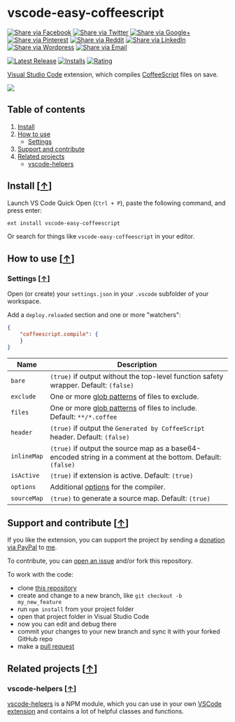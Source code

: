# vscode-easy-coffeescript

[![Share via Facebook](https://raw.githubusercontent.com/mkloubert/vscode-easy-coffeescript/master/img/share/Facebook.png)](https://www.facebook.com/sharer/sharer.php?u=https%3A%2F%2Fmarketplace.visualstudio.com%2Fitems%3FitemName%3Dmkloubert.vscode-easy-coffeescript&quote=Git%20Notify) [![Share via Twitter](https://raw.githubusercontent.com/mkloubert/vscode-easy-coffeescript/master/img/share/Twitter.png)](https://twitter.com/intent/tweet?source=https%3A%2F%2Fmarketplace.visualstudio.com%2Fitems%3FitemName%3Dmkloubert.vscode-easy-coffeescript&text=Git%20Notify:%20https%3A%2F%2Fmarketplace.visualstudio.com%2Fitems%3FitemName%3Dmkloubert.vscode-easy-coffeescript&via=mjkloubert) [![Share via Google+](https://raw.githubusercontent.com/mkloubert/vscode-easy-coffeescript/master/img/share/Google+.png)](https://plus.google.com/share?url=https%3A%2F%2Fmarketplace.visualstudio.com%2Fitems%3FitemName%3Dmkloubert.vscode-easy-coffeescript) [![Share via Pinterest](https://raw.githubusercontent.com/mkloubert/vscode-easy-coffeescript/master/img/share/Pinterest.png)](http://pinterest.com/pin/create/button/?url=https%3A%2F%2Fmarketplace.visualstudio.com%2Fitems%3FitemName%3Dmkloubert.vscode-easy-coffeescript&description=Visual%20Studio%20Code%20extension%2C%20which%20receives%20and%20shows%20git%20events%20from%20webhooks.) [![Share via Reddit](https://raw.githubusercontent.com/mkloubert/vscode-easy-coffeescript/master/img/share/Reddit.png)](http://www.reddit.com/submit?url=https%3A%2F%2Fmarketplace.visualstudio.com%2Fitems%3FitemName%3Dmkloubert.vscode-easy-coffeescript&title=Git%20Notify) [![Share via LinkedIn](https://raw.githubusercontent.com/mkloubert/vscode-easy-coffeescript/master/img/share/LinkedIn.png)](http://www.linkedin.com/shareArticle?mini=true&url=https%3A%2F%2Fmarketplace.visualstudio.com%2Fitems%3FitemName%3Dmkloubert.vscode-easy-coffeescript&title=Git%20Notify&summary=Visual%20Studio%20Code%20extension%2C%20which%20receives%20and%20shows%20git%20events%20from%20webhooks.&source=https%3A%2F%2Fmarketplace.visualstudio.com%2Fitems%3FitemName%3Dmkloubert.vscode-easy-coffeescript) [![Share via Wordpress](https://raw.githubusercontent.com/mkloubert/vscode-easy-coffeescript/master/img/share/Wordpress.png)](http://wordpress.com/press-this.php?u=https%3A%2F%2Fmarketplace.visualstudio.com%2Fitems%3FitemName%3Dmkloubert.vscode-easy-coffeescript&quote=Git%20Notify&s=Visual%20Studio%20Code%20extension%2C%20which%20receives%20and%20shows%20git%20events%20from%20webhooks.) [![Share via Email](https://raw.githubusercontent.com/mkloubert/vscode-easy-coffeescript/master/img/share/Email.png)](mailto:?subject=Git%20Notify&body=Visual%20Studio%20Code%20extension%2C%20which%20receives%20and%20shows%20git%20events%20from%20webhooks.:%20https%3A%2F%2Fmarketplace.visualstudio.com%2Fitems%3FitemName%3Dmkloubert.vscode-easy-coffeescript)


[![Latest Release](https://vsmarketplacebadge.apphb.com/version-short/mkloubert.vscode-easy-coffeescript.svg)](https://marketplace.visualstudio.com/items?itemName=mkloubert.vscode-easy-coffeescript)
[![Installs](https://vsmarketplacebadge.apphb.com/installs/mkloubert.vscode-easy-coffeescript.svg)](https://marketplace.visualstudio.com/items?itemName=mkloubert.vscode-easy-coffeescript)
[![Rating](https://vsmarketplacebadge.apphb.com/rating-short/mkloubert.vscode-easy-coffeescript.svg)](https://marketplace.visualstudio.com/items?itemName=mkloubert.vscode-easy-coffeescript#review-details)

[Visual Studio Code](https://code.visualstudio.com) extension, which compiles [CoffeeScript](http://coffeescript.org/) files on save.

<kbd>
  <img src="https://raw.githubusercontent.com/mkloubert/vscode-easy-coffeescript/master/img/demo1.gif">
</kbd>

## Table of contents

1. [Install](#install-)
2. [How to use](#how-to-use-)
   * [Settings](#settings-)
3. [Support and contribute](#support-and-contribute-)
4. [Related projects](#related-projects-)
   * [vscode-helpers](#vscode-helpers-)

## Install [[&uarr;](#table-of-contents)]

Launch VS Code Quick Open (`Ctrl + P`), paste the following command, and press enter:

```bash
ext install vscode-easy-coffeescript
```

Or search for things like `vscode-easy-coffeescript` in your editor.

## How to use [[&uarr;](#table-of-contents)]

### Settings [[&uarr;](#how-to-use-)]

Open (or create) your `settings.json` in your `.vscode` subfolder of your workspace.

Add a `deploy.reloaded` section and one or more "watchers":

```json
{
    "coffeescript.compile": {
    }
}
```

| Name | Description |
| ---- | --------- |
| `bare` | `(true)` if output without the top-level function safety wrapper. Default: `(false)` |
| `exclude` | One or more [glob patterns](https://github.com/isaacs/minimatch) of files to exclude. |
| `files` | One or more [glob patterns](https://github.com/isaacs/minimatch) of files to include. Default: `**/*.coffee` |
| `header` | `(true)` if output the `Generated by CoffeeScript` header. Default: `(false)` |
| `inlineMap` | `(true)` if output the source map as a base64-encoded string in a comment at the bottom. Default: `(false)` |
| `isActive` | `(true)` if extension is active. Default: `(true)` |
| `options` | Additional [options](http://coffeescript.org/#nodejs-usage) for the compiler. |
| `sourceMap` | `(true)` to generate a source map. Default: `(true)` |

## Support and contribute [[&uarr;](#table-of-contents)]

If you like the extension, you can support the project by sending a [donation via PayPal](https://paypal.me/MarcelKloubert) to [me](https://github.com/mkloubert).

To contribute, you can [open an issue](https://github.com/mkloubert/vscode-easy-coffeescript/issues) and/or fork this repository.

To work with the code:

* clone [this repository](https://github.com/mkloubert/vscode-easy-coffeescript)
* create and change to a new branch, like `git checkout -b my_new_feature`
* run `npm install` from your project folder
* open that project folder in Visual Studio Code
* now you can edit and debug there
* commit your changes to your new branch and sync it with your forked GitHub repo
* make a [pull request](https://github.com/mkloubert/vscode-easy-coffeescript/pulls)

## Related projects [[&uarr;](#table-of-contents)]

### vscode-helpers [[&uarr;](#related-projects-)]

[vscode-helpers](https://github.com/mkloubert/vscode-helpers) is a NPM module, which you can use in your own [VSCode extension](https://code.visualstudio.com/docs/extensions/overview) and contains a lot of helpful classes and functions.

